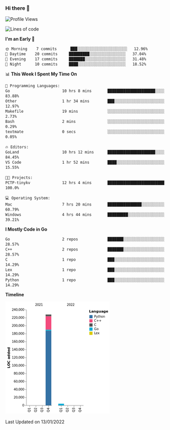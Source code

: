 ### Hi there 👋

<!--START_SECTION:waka-->
![Profile Views](http://img.shields.io/badge/Profile%20Views-0-blue)

![Lines of code](https://img.shields.io/badge/From%20Hello%20World%20I%27ve%20Written-232%20Thousand%20lines%20of%20code-blue)

**I'm an Early 🐤** 

```text
🌞 Morning    7 commits      ███░░░░░░░░░░░░░░░░░░░░░░   12.96% 
🌆 Daytime    20 commits     █████████░░░░░░░░░░░░░░░░   37.04% 
🌃 Evening    17 commits     ███████░░░░░░░░░░░░░░░░░░   31.48% 
🌙 Night      10 commits     ████░░░░░░░░░░░░░░░░░░░░░   18.52%

```


📊 **This Week I Spent My Time On** 

```text
💬 Programming Languages: 
Go                       10 hrs 8 mins       █████████████████████░░░░   83.88% 
Other                    1 hr 34 mins        ███░░░░░░░░░░░░░░░░░░░░░░   12.97% 
Makefile                 19 mins             ░░░░░░░░░░░░░░░░░░░░░░░░░   2.73% 
Bash                     2 mins              ░░░░░░░░░░░░░░░░░░░░░░░░░   0.29% 
textmate                 0 secs              ░░░░░░░░░░░░░░░░░░░░░░░░░   0.05%

🔥 Editors: 
GoLand                   10 hrs 12 mins      █████████████████████░░░░   84.45% 
VS Code                  1 hr 52 mins        ████░░░░░░░░░░░░░░░░░░░░░   15.55%

🐱‍💻 Projects: 
PCTP-tinykv              12 hrs 4 mins       █████████████████████████   100.0%

💻 Operating System: 
Mac                      7 hrs 20 mins       ███████████████░░░░░░░░░░   60.79% 
Windows                  4 hrs 44 mins       █████████░░░░░░░░░░░░░░░░   39.21%

```

**I Mostly Code in Go** 

```text
Go                       2 repos             ███████░░░░░░░░░░░░░░░░░░   28.57% 
C++                      2 repos             ███████░░░░░░░░░░░░░░░░░░   28.57% 
C                        1 repo              ███░░░░░░░░░░░░░░░░░░░░░░   14.29% 
Lex                      1 repo              ███░░░░░░░░░░░░░░░░░░░░░░   14.29% 
Python                   1 repo              ███░░░░░░░░░░░░░░░░░░░░░░   14.29%

```


**Timeline**

![Chart not found](https://raw.githubusercontent.com/h3n4l/h3n4l/main/charts/bar_graph.png) 


 Last Updated on 13/01/2022
<!--END_SECTION:waka-->


